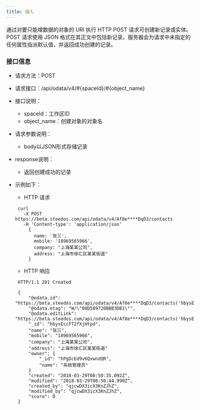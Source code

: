 ```yaml
---
title: 插入
---
```


通过对要只能增数据的对象的 URI 执行 HTTP POST 请求可创建新记录或实体。 POST 请求使用 JSON 格式在其正文中包括新记录。服务器会为请求中未指定的任何属性指派默认值，并返回成功创建的记录。

### 接口信息

 - 请求方法：POST

 - 请求接口：/api/odata/v4/#{spaceId}/#{object_name}

 - 接口说明：
   - spaceId：工作区ID
   - object_name：创建对象的对象名

 - 请求参数说明：
   - body以JSON形式存储记录

 - response说明：
   - 返回创建成功的记录

 - 示例如下：

   - HTTP 请求

   ```
    curl
      -X POST https://beta.steedos.com/api/odata/v4/Af8e****DqD3/contacts
      -H 'Content-type': 'application/json'
        {
          name: '张三',
          mobile: '18969565966',
          company: "上海某某公司",
          address: "上海市徐汇区某某街道"
        }
   ```

   - HTTP 响应

   ```
    HTTP/1.1 201 Created

    {
        "@odata.id": "https://beta.steedos.com/api/odata/v4/Af8e****DqD3/contacts('hbysEccFT2fXjHtpd')",
        "@odata.etag": "W/\"08D589720BBB3DB1\"",
        "@odata.editLink": "https://beta.steedos.com/api/odata/v4/Af8e****DqD3/contacts('hbysEccFT2fXjHtpd')",
        "_id": "hbysEccFT2fXjHtpd",
        "name": "张三",
        "mobile": "18969565966",
        "company": "上海某某公司",
        "address": "上海市徐汇区某某街道"
      	"owner": {
        	"_id": "hPgDcEd9vKQxwndQR",
        	"name": "系统管理员"
      	}
        "created": "2018-03-29T08:50:35.092Z",
        "modified": "2018-03-29T08:50:44.990Z",
        "created_by": "qjcwDX3icX3KnZJhZ",
        "modified_by": "qjcwDX3icX3KnZJhZ",
        "score": 0
    }
   ```

